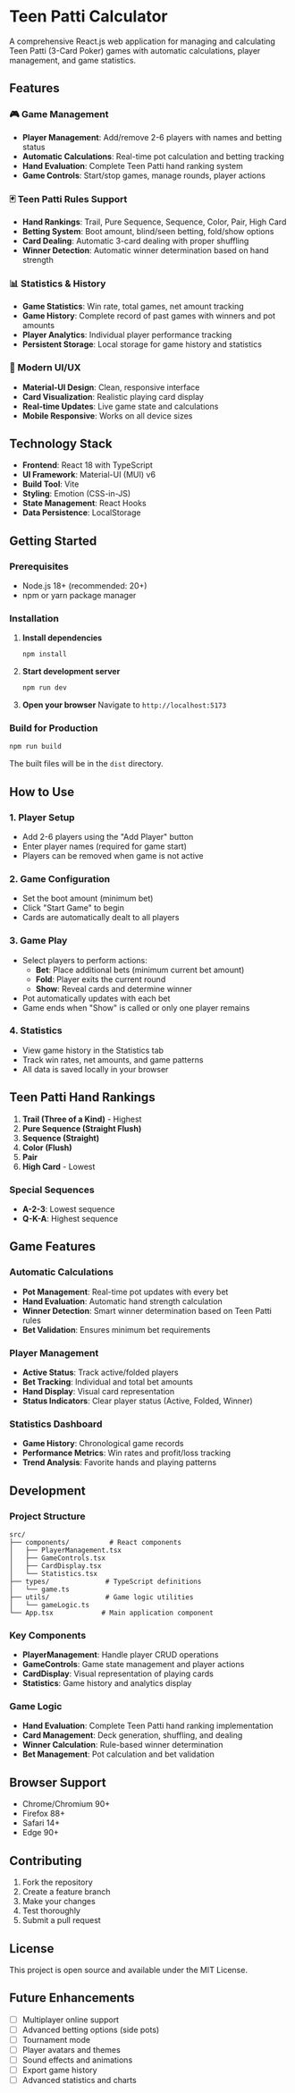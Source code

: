 # Teen Patti Calculator

A comprehensive React.js web application for managing and calculating Teen Patti (3-Card Poker) games with automatic calculations, player management, and game statistics.

## Features

### 🎮 Game Management
- **Player Management**: Add/remove 2-6 players with names and betting status
- **Automatic Calculations**: Real-time pot calculation and betting tracking  
- **Hand Evaluation**: Complete Teen Patti hand ranking system
- **Game Controls**: Start/stop games, manage rounds, player actions

### 🃏 Teen Patti Rules Support
- **Hand Rankings**: Trail, Pure Sequence, Sequence, Color, Pair, High Card
- **Betting System**: Boot amount, blind/seen betting, fold/show options
- **Card Dealing**: Automatic 3-card dealing with proper shuffling
- **Winner Detection**: Automatic winner determination based on hand strength

### 📊 Statistics & History
- **Game Statistics**: Win rate, total games, net amount tracking
- **Game History**: Complete record of past games with winners and pot amounts
- **Player Analytics**: Individual player performance tracking
- **Persistent Storage**: Local storage for game history and statistics

### 🎨 Modern UI/UX
- **Material-UI Design**: Clean, responsive interface
- **Card Visualization**: Realistic playing card display
- **Real-time Updates**: Live game state and calculations
- **Mobile Responsive**: Works on all device sizes

## Technology Stack

- **Frontend**: React 18 with TypeScript
- **UI Framework**: Material-UI (MUI) v6
- **Build Tool**: Vite
- **Styling**: Emotion (CSS-in-JS)
- **State Management**: React Hooks
- **Data Persistence**: LocalStorage

## Getting Started

### Prerequisites
- Node.js 18+ (recommended: 20+)
- npm or yarn package manager

### Installation

1. **Install dependencies**
   ```bash
   npm install
   ```

2. **Start development server**
   ```bash
   npm run dev
   ```

3. **Open your browser**
   Navigate to `http://localhost:5173`

### Build for Production

```bash
npm run build
```

The built files will be in the `dist` directory.

## How to Use

### 1. Player Setup
- Add 2-6 players using the "Add Player" button
- Enter player names (required for game start)
- Players can be removed when game is not active

### 2. Game Configuration
- Set the boot amount (minimum bet)
- Click "Start Game" to begin
- Cards are automatically dealt to all players

### 3. Game Play
- Select players to perform actions:
  - **Bet**: Place additional bets (minimum current bet amount)
  - **Fold**: Player exits the current round
  - **Show**: Reveal cards and determine winner
- Pot automatically updates with each bet
- Game ends when "Show" is called or only one player remains

### 4. Statistics
- View game history in the Statistics tab
- Track win rates, net amounts, and game patterns
- All data is saved locally in your browser

## Teen Patti Hand Rankings

1. **Trail (Three of a Kind)** - Highest
2. **Pure Sequence (Straight Flush)** 
3. **Sequence (Straight)**
4. **Color (Flush)**
5. **Pair**
6. **High Card** - Lowest

### Special Sequences
- **A-2-3**: Lowest sequence
- **Q-K-A**: Highest sequence

## Game Features

### Automatic Calculations
- **Pot Management**: Real-time pot updates with every bet
- **Hand Evaluation**: Automatic hand strength calculation
- **Winner Detection**: Smart winner determination based on Teen Patti rules
- **Bet Validation**: Ensures minimum bet requirements

### Player Management  
- **Active Status**: Track active/folded players
- **Bet Tracking**: Individual and total bet amounts
- **Hand Display**: Visual card representation
- **Status Indicators**: Clear player status (Active, Folded, Winner)

### Statistics Dashboard
- **Game History**: Chronological game records
- **Performance Metrics**: Win rates and profit/loss tracking
- **Trend Analysis**: Favorite hands and playing patterns

## Development

### Project Structure
```
src/
├── components/          # React components
│   ├── PlayerManagement.tsx
│   ├── GameControls.tsx  
│   ├── CardDisplay.tsx
│   └── Statistics.tsx
├── types/              # TypeScript definitions
│   └── game.ts
├── utils/              # Game logic utilities
│   └── gameLogic.ts
└── App.tsx            # Main application component
```

### Key Components

- **PlayerManagement**: Handle player CRUD operations
- **GameControls**: Game state management and player actions
- **CardDisplay**: Visual representation of playing cards
- **Statistics**: Game history and analytics display

### Game Logic

- **Hand Evaluation**: Complete Teen Patti hand ranking implementation
- **Card Management**: Deck generation, shuffling, and dealing
- **Winner Calculation**: Rule-based winner determination
- **Bet Management**: Pot calculation and bet validation

## Browser Support

- Chrome/Chromium 90+
- Firefox 88+
- Safari 14+
- Edge 90+

## Contributing

1. Fork the repository
2. Create a feature branch
3. Make your changes
4. Test thoroughly
5. Submit a pull request

## License

This project is open source and available under the MIT License.

## Future Enhancements

- [ ] Multiplayer online support
- [ ] Advanced betting options (side pots)
- [ ] Tournament mode
- [ ] Player avatars and themes
- [ ] Sound effects and animations
- [ ] Export game history
- [ ] Advanced statistics and charts
